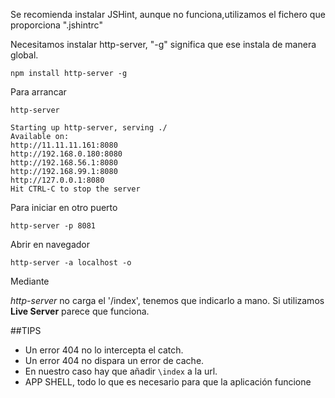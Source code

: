 Se recomienda instalar JSHint, aunque no funciona,utilizamos el fichero que proporciona ".jshintrc"

Necesitamos instalar http-server, "-g" significa que ese instala de manera global.  

`npm install http-server -g`

Para arrancar  

`http-server`

    Starting up http-server, serving ./
    Available on:
    http://11.11.11.161:8080
    http://192.168.0.180:8080
    http://192.168.56.1:8080
    http://192.168.99.1:8080
    http://127.0.0.1:8080
    Hit CTRL-C to stop the server

Para iniciar en otro puerto  

`http-server -p 8081`

Abrir en navegador  

`http-server -a localhost -o`

Mediante 

*http-server* no carga el '/index', tenemos que indicarlo a mano.
Si utilizamos **Live Server** parece que funciona.


##TIPS  

- Un error 404 no lo intercepta el catch.
- Un error 404 no dispara un error de cache.
- En nuestro caso hay que añadir `\index` a la url.
- APP SHELL, todo lo que es necesario para que la aplicación funcione 